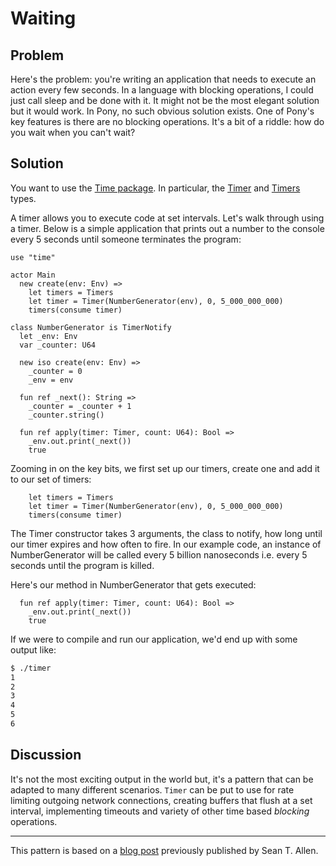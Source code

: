 # Waiting

## Problem

Here's the problem: you're writing an application that needs to execute an action every few seconds. In a language with blocking operations, I could just call sleep and be done with it. It might not be the most elegant solution but it would work. In Pony, no such obvious solution exists.  One of Pony's key features is there are no blocking operations. It's a bit of a riddle: how do you wait when you can't wait?

## Solution

You want to use the [Time package](https://stdlib.ponylang.org/time--index). In particular, the [Timer](https://stdlib.ponylang.org/time-Timer/) and [Timers](https://stdlib.ponylang.org/time-Timers/) types.

A timer allows you to execute code at set intervals. Let's walk through using a timer. Below is a simple application that prints out a number to the console every 5 seconds until someone terminates the program:

```pony
use "time"

actor Main
  new create(env: Env) =>
    let timers = Timers
    let timer = Timer(NumberGenerator(env), 0, 5_000_000_000)
    timers(consume timer)

class NumberGenerator is TimerNotify
  let _env: Env
  var _counter: U64

  new iso create(env: Env) =>
    _counter = 0
    _env = env

  fun ref _next(): String =>
    _counter = _counter + 1
    _counter.string()

  fun ref apply(timer: Timer, count: U64): Bool =>
    _env.out.print(_next())
    true
```

Zooming in on the key bits, we first set up our timers, create one and add it to our set of timers:

```pony
    let timers = Timers
    let timer = Timer(NumberGenerator(env), 0, 5_000_000_000)
    timers(consume timer)
```

The Timer constructor takes 3 arguments, the class to notify, how long until our timer expires and how often to fire. In our example code, an instance of NumberGenerator will be called every 5 billion nanoseconds i.e. every 5 seconds until the program is killed.

Here's our method in NumberGenerator that gets executed:

```pony
  fun ref apply(timer: Timer, count: U64): Bool =>
    _env.out.print(_next())
    true
```

If we were to compile and run our application, we'd end up with some output
like:

```bash
$ ./timer
1
2
3
4
5
6
```

## Discussion

It's not the most exciting output in the world but, it's a pattern that can be adapted to many different scenarios. `Timer` can be put to use for rate limiting outgoing network connections, creating buffers that flush at a set interval, implementing timeouts and variety of other time based _blocking_ operations.

---

This pattern is based on a [blog post](http://www.monkeysnatchbanana.com/2016/01/16/pony-patterns-waiting/) previously published by Sean T. Allen.
